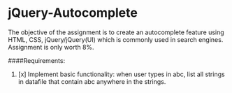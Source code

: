 # jQuery-Autocomplete
The objective of the assignment is to create an autocomplete feature using HTML, CSS, jQuery/jQuery(UI) which is commonly used in search engines. Assignment is only worth 8%.

####Requirements:
1. [x] Implement basic functionality: when user types in abc, list all strings in datafile that contain abc anywhere in the strings.